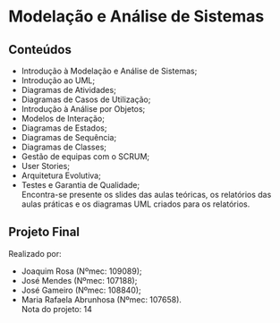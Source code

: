 # Modelação e Análise de Sistemas
## Conteúdos
- Introdução à Modelação e Análise de Sistemas;
- Introdução ao UML;
- Diagramas de Atividades;
- Diagramas de Casos de Utilização;
- Introdução à Análise por Objetos;
- Modelos de Interação;
- Diagramas de Estados;
- Diagramas de Sequência;
- Diagramas de Classes;
- Gestão de equipas com o SCRUM;
- User Stories;
- Arquitetura Evolutiva;
- Testes e Garantia de Qualidade;<br />
Encontra-se presente os slides das aulas teóricas, os relatórios das aulas práticas e os diagramas UML criados para os relatórios.
## Projeto Final
Realizado por:
- Joaquim Rosa (Nºmec: 109089);
- José Mendes (Nºmec: 107188);
- José Gameiro (Nºmec: 108840);
- Maria Rafaela Abrunhosa (Nºmec: 107658).<br />
Nota do projeto: 14